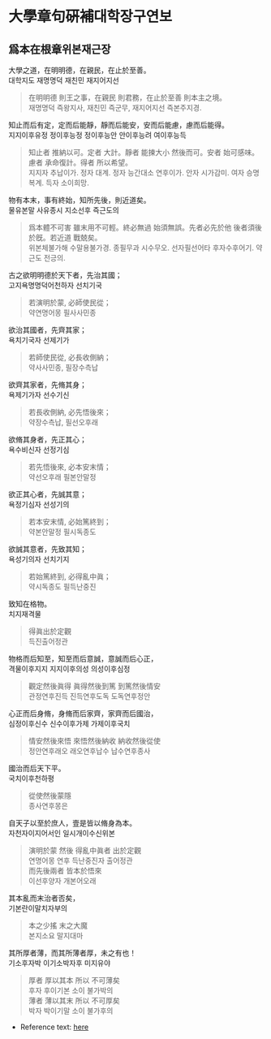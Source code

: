 # 大學章句硏補대학장구연보

## 爲本在根章위본재근장

大學之道，在明明德，在親民，在止於至善。  
대학지도 재명명덕 재친민 재지어지선  
> 在明明德 則王之事，在親民 則君務，在止於至善 則本主之境。  
> 재명명덕 즉왕지사, 재친민 즉군무, 재지어지선 즉본주지경.  

知止而后有定，定而后能靜，靜而后能安，安而后能慮，慮而后能得。  
지지이후유정 정이후능정 정이후능안 안이후능려 여이후능득  
> 知止者 推納以可。定者 大計。靜者 能揀大小 然後而可。安者 始可感味。慮者 承命復計。得者 所以希望。  
> 지지자 추납이가. 정자 대계. 정자 능간대소 연후이가. 안자 시가감미. 여자 승명복계. 득자 소이희망.  

物有本末，事有終始，知所先後，則近道矣。  
물유본말 사유종시 지소선후 즉근도의  
> 爲本體不可害 雖末用不可輕。終必無過 始須無誤。先者必先於他 後者須後於旣。若近道 戰兢矣。  
> 위본체불가해 수말용불가경. 종필무과 시수무오. 선자필선어타 후자수후어기. 약근도 전긍의.  

古之欲明明德於天下者，先治其國；  
고지욕명명덕어천하자 선치기국  
> 若演明於蒙, 必師使民從；  
> 약연명어몽 필사사민종  

欲治其國者，先齊其家；  
욕치기국자 선제기가  
> 若師使民從, 必長收側納；  
> 약사사민종, 필장수측납  

欲齊其家者，先脩其身；  
욕제기가자 선수기신  
> 若長收側納, 必先悟後來；  
> 약장수측납, 필선오후래  

欲脩其身者，先正其心；  
욕수비신자 선정기심  
> 若先悟後來, 必本安末情；  
> 약선오후래 필본안말정  

欲正其心者，先誠其意；  
욕정기심자 선성기의  
> 若本安末情, 必始篤終到；  
> 약본안말정 필시독종도  

欲誠其意者，先致其知；  
욕성기의자 선치기지  
> 若始篤終到, 必得亂中眞；  
> 약시독종도 필득난중진  

致知在格物。  
치지재격물  
> 得眞出於定觀  
> 득진출어정관  

物格而后知至，知至而后意誠，意誠而后心正，  
격물이후지지 지지이후의성 의성이후심정  
> 觀定然後眞得 眞得然後到篤 到篤然後情安  
> 관정연후진득 진득연후도독 도독연후정안  

心正而后身脩，身脩而后家齊，家齊而后國治，  
심정이후신수 신수이후가제 가제이후국치  
> 情安然後來悟 來悟然後納收 納收然後從使  
> 정안연후래오 래오연후납수 납수연후종사  

國治而后天下平。  
국치이후천하평  
> 從使然後蒙隱  
> 종사연후몽은  

自天子以至於庶人，壹是皆以脩身為本。  
자천자이지어서인 일시개이수신위본  
> 演明於蒙 然後 得亂中眞者 出於定觀  
> 연명어몽 연후 득난중진자 출어정관  
> 而先後兩者 皆本於悟來  
> 이선후양자 개본어오래  

其本亂而末治者否矣，  
기본란이말치자부의  
> 本之少搖 末之大魔  
> 본지소요 말지대마  

其所厚者薄，而其所薄者厚，未之有也！  
기소후자박 이기소박자후 미지유야  
> 厚者 厚以其本 所以 不可薄矣  
> 후자 후이기본 소이 불가박의  
> 薄者 薄以其末 所以 不可厚矣  
> 박자 박이기말 소이 불가후의  

* Reference text: [here](https://ctext.org/si-shu-zhang-ju-ji-zhu/da-xue-zhang-ju1/zh)
